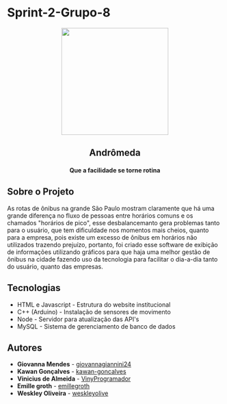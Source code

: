 # Sprint-2-Grupo-8
<p align="center">
   <img src="https://i.imgur.com/ezJWWtL.png"
   width="250px">
</p>

<h2 align="center">Andrômeda</h2>
<h4 align="center">Que a facilidade se torne rotina</h4>


## Sobre o Projeto 

As rotas de ônibus na grande São Paulo mostram claramente que há uma grande diferença no fluxo de pessoas entre horários comuns e os chamados "horários de pico", esse desbalancemanto gera problemas tanto para o usuário, que tem dificuldade nos momentos mais cheios, quanto para a empresa, pois existe um excesso de ônibus em horários não utilizados trazendo prejuízo, portanto, foi criado esse software de exibição de informações utilizando gráficos para que haja uma melhor gestão de ônibus na cidade fazendo uso da tecnologia para facilitar o dia-a-dia tanto do usuário, quanto das empresas.
## Tecnologias
- HTML e Javascript - Estrutura do website institucional
- C++ (Arduino) - Instalação de sensores de movimento
- Node - Servidor para atualização das API's
- MySQL - Sistema de gerenciamento de banco de dados




## Autores
- **Giovanna Mendes** - [giovannagiannini24](https://github.com/giovannagiannini24)
- **Kawan Gonçalves** - [kawan-goncalves](https://github.com/kawan-goncalves)
- **Vinicius de Almeida** - [VinyProgramador](https://github.com/VinyProgramador) 
- **Emille groth** - [emillegroth](https://github.com/emillegroth)
- **Weskley Oliveira** - [weskleyolive](https://github.com/weskleyolive)
